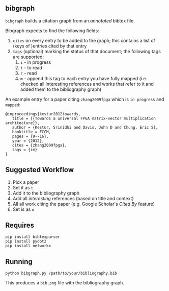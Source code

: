 ## bibgraph

`bibgraph` builds a citation graph from an _annotated_ bibtex file.

Bibgraph expects to find the following fields:
1. `cites` on every entry to be added to the graph; this contains a
   list of (keys of )entries cited by that entry
2. `tags` (optional) marking the status of that document; the
   following tags are supported:
   1. `i` - in progress
   2. `t` - to read
   3. `r` - read
   4. `m` - append this tag to each entry you have fully mapped
      (i.e. checked all interesting references and works that refer to
      it and added them to the bibliography graph)

An example entry for a paper citing `zhang2009fpga` which is `in
progress` and `mapped`:

```
@inproceedings{kestur2012towards,
   title = {{Towards a universal FPGA matrix-vector multiplication architecture}},
   author = {Kestur, Srinidhi and Davis, John D and Chung, Eric S},
   booktitle = FCCM,
   pages = {9--16},
   year = {2012},
   cites = {zhang2009fpga},
   tags = {im}
}
```

## Suggested Workflow

1. Pick a paper
2. Set it as `t`
2. Add it to the bibliography graph
3. Add all _interesting_ references (based on title and context)
4. All all work citing the paper (e.g. Google Scholar's _Cited By_ feature)
5. Set is as `m`

## Requires

```
pip install bibtexparser
pip install pydot2
pip install networkx
```

## Running

`python bibgraph.py /path/to/your/bibliography.bib`

This produces a `bib.png` file with the bibliography graph.
